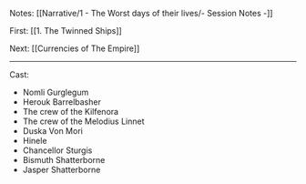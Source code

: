 Notes: [[Narrative/1 - The Worst days of their lives/- Session Notes -]]

First: [[1. The Twinned Ships]]

Next: [[Currencies of The Empire]]



---

Cast:
- Nomli Gurglegum
- Herouk Barrelbasher
- The crew of the Kilfenora
- The crew of the Melodius Linnet
- Duska Von Mori
- Hinele
- Chancellor Sturgis
- Bismuth Shatterborne
- Jasper Shatterborne